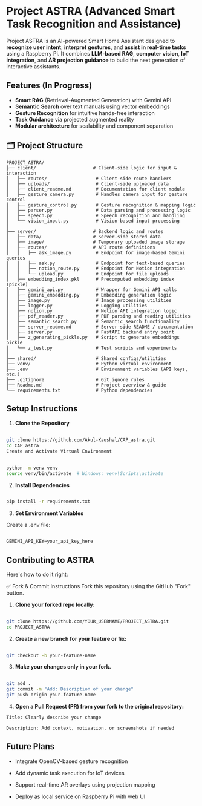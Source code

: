 # Project ASTRA (Advanced Smart Task Recognition and Assistance)

Project ASTRA is an AI-powered Smart Home Assistant designed to **recognize user intent**, **interpret gestures**, and **assist in real-time tasks** using a Raspberry Pi. It combines **LLM-based RAG**, **computer vision**, **IoT integration**, and **AR projection guidance** to build the next generation of interactive assistants.


## Features (In Progress)

- **Smart RAG** (Retrieval-Augmented Generation) with Gemini API
- **Semantic Search** over text manuals using vector embeddings
- **Gesture Recognition** for intuitive hands-free interaction
- **Task Guidance** via projected augmented reality
- **Modular architecture** for scalability and component separation



## 🗂️ Project Structure

```plaintext
PROJECT_ASTRA/
├── client/                     # Client-side logic for input & interaction
│   ├── routes/                  # Client-side route handlers
│   ├── uploads/                 # Client-side uploaded data
│   ├── client_readme.md         # Documentation for client module
│   ├── gesture_camera.py        # Handles camera input for gesture control
│   ├── gesture_control.py       # Gesture recognition & mapping logic
│   ├── parser.py                # Data parsing and processing logic
│   ├── speech.py                # Speech recognition and handling
│   └── vision_input.py          # Vision-based input processing
│
├── server/                     # Backend logic and routes
│   ├── data/                   # Server-side stored data
│   ├── image/                  # Temporary uploaded image storage
│   ├── routes/                 # API route definitions
│   │   ├── ask_image.py         # Endpoint for image-based Gemini queries
│   │   ├── ask.py               # Endpoint for text-based queries
│   │   ├── notion_route.py      # Endpoint for Notion integration
│   │   └── upload.py            # Endpoint for file uploads
│   ├── embedding_index.pkl      # Precomputed embedding index (pickle)
│   ├── gemini_api.py            # Wrapper for Gemini API calls
│   ├── gemini_embedding.py      # Embedding generation logic
│   ├── image.py                 # Image processing utilities
│   ├── logger.py                # Logging utilities
│   ├── notion.py                # Notion API integration logic
│   ├── pdf_reader.py            # PDF parsing and reading utilities
│   ├── semantic_search.py       # Semantic search functionality
│   ├── server_readme.md         # Server-side README / documentation
│   ├── server.py                # FastAPI backend entry point
│   ├── z_generating_pickle.py   # Script to generate embeddings pickle
│   └── z_test.py                # Test scripts and experiments
│
├── shared/                      # Shared configs/utilities
├── venv/                        # Python virtual environment
├── .env                         # Environment variables (API keys, etc.)
├── .gitignore                   # Git ignore rules
├── Readme.md                    # Project overview & guide
└── requirements.txt             # Python dependencies
```



## Setup Instructions

1. **Clone the Repository**

```bash
 
git clone https://github.com/Akul-Kaushal/CAP_astra.git
cd CAP_astra
Create and Activate Virtual Environment
```

```bash
 
python -m venv venv
source venv/bin/activate  # Windows: venv\Scripts\activate
```

2. **Install Dependencies**

```bash
 
pip install -r requirements.txt
```

3. **Set Environment Variables**

Create a .env file:

```env
 
GEMINI_API_KEY=your_api_key_here
```

## Contributing to ASTRA
Here's how to do it right:

✅ Fork & Commit Instructions
Fork this repository using the GitHub "Fork" button.

1. **Clone your forked repo locally:**

```bash
 
git clone https://github.com/YOUR_USERNAME/PROJECT_ASTRA.git
cd PROJECT_ASTRA
```

2. **Create a new branch for your feature or fix:**

```bash
 
git checkout -b your-feature-name
```

3. **Make your changes only in your fork.**

```bash
 
git add .
git commit -m "Add: Description of your change"
git push origin your-feature-name
```

4. **Open a Pull Request (PR) from your fork to the original repository:**

```plaintext
Title: Clearly describe your change

Description: Add context, motivation, or screenshots if needed
```



## Future Plans
- Integrate OpenCV-based gesture recognition

- Add dynamic task execution for IoT devices

- Support real-time AR overlays using projection mapping

- Deploy as local service on Raspberry Pi with web UI

